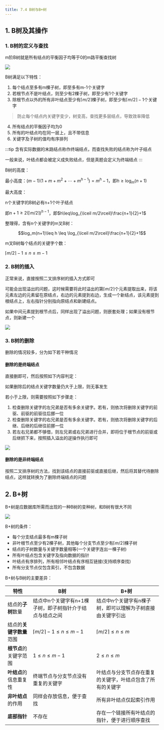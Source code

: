```yaml
---
title: 7.4 B树与B+树
---
```

## 1. B树及其操作

### 1. B树的定义与查找
m阶B树就是所有结点的平衡因子均等于0的m路平衡查找树

![](/assets/img/shujv20.jpg)

B树满足以下特性：

1. 每个结点至多有m棵子树，即至多有m-1个关键字
2. 若根节点不是叶结点，则至少有2棵子树，即至少有1个关键字
3. 除根节点以外的所有非叶结点至少有$\lceil m/2\rceil$棵子树，即至少有$\lceil m/2 \rceil-1$个关键字
>防止每个结点内关键字变少，树变高，查找更多层结点，导致效率降低
4. 所有结点的平衡因子均为0
5. 所有的叶结点均在同一层上，且不带信息
6. 关键字及子树的值均有序排列

:::tip
含有实际数据的末路结点称作终端结点，而查找失败的结点称为叶子结点

一般来说，叶结点都会被定义成失败结点，但是真题会定义为终端结点
:::

B树的高度：

最小高度：$(m-1)(1+m+m^2+\cdots+m^{h-1})=m^h-1$，即$h\geq\log_m(n+1)$

最大高度：

n个关键字的B树必有n+1个叶子结点

即$n+1\geq 2(\lceil m/2\rceil)^{h-1}$，即$h\leq\log_{\lceil m/2\rceil}\frac{n+1}{2}+1$

整理得，含有n个关键字的m叉B树：

$$log_m(n+1)\leq h \leq \log_{\lceil m/2\rceil}\frac{n+1}{2}+1$$

m叉B树每个结点的关键字个数：

$\lceil m/2\rceil-1\leq n \leq m-1$

### 2. B树的插入

正常来说，直接按照二叉排序树的插入方式即可

可能会出现溢出的问题，这时候需要将此时溢出的第$\lceil m/2\rceil$个元素提取出来，将该元素左边的元素留在原结点，右边的元素提到右边，生成一个新结点，该元素提到根结点上，左右指针分别指向原结点和新建结点。

如果中间元素提到根节点后，同样出现了溢出问题，则嵌套处理；如果没有根节点，则新建一个

![](/assets/img/shujv21.jpg)


### 3. B树的删除

删除的情况较多，分为如下若干种情况

#### **删除的是终端结点**

直接删即可，然后按照如下内容判定：

如果删除后的结点关键字数量仍大于上限，则无事发生

若小于上限，则需要按照如下步骤走：

1. 检查删除关键字的左兄弟是否有多余关键字。若有，则依次将删除关键字的前驱、前驱的前驱往后挪一位
2. 检查删除关键字的右兄弟是否有多余关键字。若有，则依次将删除关键字的后继、后继的后继往前挪一位
3. 若左右兄弟都不够借，则左兄弟或右兄弟进行合并，即将位于根节点的前驱或后继抓下来，按照插入溢出的逆操作执行即可

![](/assets/img/shujv22.jpg)

#### **删除的是非终端结点**

按照二叉排序树的方法，找到该结点的直接前驱或直接后继，然后将其替代待删除结点，这样就转换为了删除终端结点的问题

## 2. B+树

B+树是应数据库所需而出现的一种B树的变种树，和B树有很大不同

![](/assets/img/shujv23.jpg)

B+树的条件：

+ 每个分支结点最多有m棵子树
+ 非叶根节点至少有2棵子树，其他每个分支节点至少有$\lceil m/2\rceil$棵子树
+ 结点的子树数量与关键字数量相等(一个关键字连出一棵子树)
+ 所有叶结点包含关键字及指向数据的指针
+ 叶结点有序排列，所有相邻叶结点有序相互链接(支持顺序查找)
+ 所有分支节点仅包含索引，不包含数据

B+树与B树的主要差异：


| 特性 | B树 | B+树 |
| --- | --- | ---- |
| 结点的**子树**数量 | 结点中n个关键字有n+1棵子树，即子树指针介于结点与结点之间 | 结点中n个关键字有n棵子树，即可以理解为子树直接由关键字引出|
| 结点的**关键字数量**范围 | $\lceil m/2\rceil-1\leq n \leq m-1$ | $\lceil m/2\rceil\leq n \leq m$ |
| **根节点**的关键字范围 | $1\leq n \leq m-1$ | $2\leq n \leq m$ |
| **叶结点**的信息重复性 | 终端节点与分支节点没有重复的关键字 | 叶结点与分支节点存在重复的关键字，叶结点包含了所有的关键字 | 
| **非叶结点**的作用 | 同样会存放信息，便于查找 | 所有非叶结点仅起索引作用 |
| **底部指针** | 不存在 | 存在一个链接所有叶结点的指针，便于进行顺序查找 |














